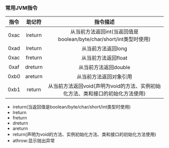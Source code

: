 ### 常用JVM指令
|指令|助记符|指令描述|
|:--:|:--:|:--:|
|0xac|ireturn|从当前方法返回int(当返回值是boolean/byte/char/short/int类型时使用)|
|0xad|lreturn|从当前方法返回long|
|0xac|freturn|从当前方法返回float|
|0xaf|dreturn|从当前方法返回double|
|0xb0|areturn|从当前方法返回对象引用|
|0xb1|return|从当前方法返回void(声明为void的方法、实例初始化方法、类和接口的初始化方法使用)|















* ireturn\(当返回值是boolean/byte/char/short/int类型时使用\)
* lreturn
* freturn
* dreturn
* areturn
* return\(声明为void的方法、实例初始化方法、类和接口的初始化方法使用\)
* athrow:显示抛出异常



